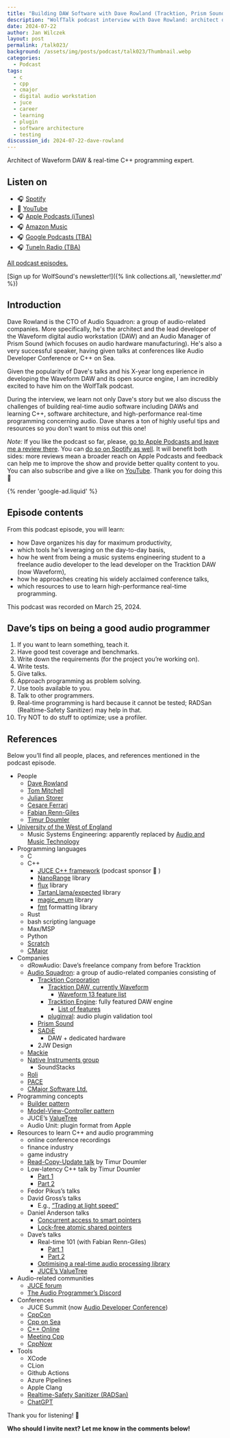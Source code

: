 ```yaml
---
title: "Building DAW Software with Dave Rowland (Tracktion, Prism Sound) | WolfTalk #023"
description: "WolfTalk podcast interview with Dave Rowland: architect of the Waveform DAW and senior audio C++ programmer."
date: 2024-07-22
author: Jan Wilczek
layout: post
permalink: /talk023/
background: /assets/img/posts/podcast/talk023/Thumbnail.webp
categories:
  - Podcast
tags:
  - c
  - cpp
  - cmajor
  - digital audio workstation
  - juce
  - career
  - learning
  - plugin
  - software architecture
  - testing
discussion_id: 2024-07-22-dave-rowland
---
```

Architect of Waveform DAW & real-time C++ programming expert.

<!-- TODO: RedCircle player -->

## Listen on

* 🎧 [Spotify](#)
* 🎥 [YouTube](#)
* 🎧 [Apple Podcasts (iTunes)](#)
* 🎧 [Amazon Music](#)
* 🎧 [Google Podcasts (TBA)](#)
* 🎧 [TuneIn Radio (TBA)](#)

[All podcast episodes.](/podcast)

[Sign up for WolfSound's newsletter!]({% link collections.all, 'newsletter.md' %})

## Introduction

Dave Rowland is the CTO of Audio Squadron: a group of audio-related companies. More specifically, he's the architect and the lead developer of the Waveform digital audio workstation (DAW) and an Audio Manager of Prism Sound (which focuses on audio hardware manufacturing). He's also a very successful speaker, having given talks at conferences like Audio Developer Conference or C++ on Sea.

Given the popularity of Dave's talks and his X-year long experience in developing the Waveform DAW and its open source engine, I am incredibly excited to have him on the WolfTalk podcast.

During the interview, we learn not only Dave's story but we also discuss the challenges of building real-time audio software including DAWs and learning C++, software architecture, and high-performance real-time programming concerning audio. Dave shares a ton of highly useful tips and resources so you don't want to miss out this one!

*Note:* If you like the podcast so far, please, [go to Apple Podcasts and leave me a review there](https://podcasts.apple.com/us/podcast/wolftalk-podcast-about-audio-programming-people-careers/id1595913701). You can [do so on Spotify as well](https://open.spotify.com/show/5xc7EJiH9shG6zdSC5ejyw?si=eb35597e60a54e70). It will benefit both sides: more reviews mean a broader reach on Apple Podcasts and feedback can help me to improve the show and provide better quality content to you. You can also subscribe and give a like on [YouTube](https://youtube.com/c/WolfSoundAudio). Thank you for doing this 🙏

{% render 'google-ad.liquid' %}

## Episode contents

From this podcast episode, you will learn:

* how Dave organizes his day for maximum productivity,
* which tools he's leveraging on the day-to-day basis,
* how he went from being a music systems engineering student to a freelance audio developer to the lead developer on the Tracktion DAW (now Waveform),
* how he approaches creating his widely acclaimed conference talks,
* which resources to use to learn high-performance real-time programming.

This podcast was recorded on March 25, 2024.

## Dave’s tips on being a good audio programmer

1. If you want to learn something, teach it.
2. Have good test coverage and benchmarks.
3. Write down the requirements (for the project you’re working on).
4. Write tests.
5. Give talks.
6. Approach programming as problem solving.
7. Use tools available to you.
8. Talk to other programmers.
9. Real-time programming is hard because it cannot be tested; RADSan (Realtime-Safety Sanitizer) may help in that.
10. Try NOT to do stuff to optimize; use a profiler.

## References

Below you’ll find all people, places, and references mentioned in the podcast episode.

- People
    - [Dave Rowland](https://www.linkedin.com/in/david-rowland-478a22112/)
    - [Tom Mitchell](https://www.linkedin.com/in/thomas-mitchell-72172013/)
    - [Julian Storer](https://www.linkedin.com/in/julian-storer-2412b194/)
    - [Cesare Ferrari](https://www.linkedin.com/in/cesareferrari/)
    - [Fabian Renn-Giles](https://www.linkedin.com/in/fabian-r-8392bb90/)
    - [Timur Doumler](https://timur.audio/about)
- [University of the West of England](https://www.uwe.ac.uk/)
    - Music Systems Engineering: apparently replaced by [Audio and Music Technology](https://courses.uwe.ac.uk/J932/audio-and-music-technology)
- Programming languages
    - C
    - C++
        - [JUCE C++ framework](https://juce.com/) (podcast sponsor 🎉 )
        - [NanoRange](https://github.com/tcbrindle/NanoRange) library
        - [flux](https://github.com/tcbrindle/flux) library
        - [TartanLlama/expected](https://github.com/TartanLlama/expected) library
        - [magic_enum](https://github.com/Neargye/magic_enum) library
        - [fmt](https://github.com/fmtlib/fmt) formatting library
    - Rust
    - bash scripting language
    - Max/MSP
    - Python
    - [Scratch](https://en.wikipedia.org/wiki/Scratch_(programming_language))
    - [CMajor](https://cmajor.dev/)
- Companies
    - dRowAudio: Dave’s freelance company from before Tracktion
    - [Audio Squadron](https://www.audiosquadron.com/): a group of audio-related companies consisting of
        - [Tracktion Corporation](https://www.tracktion.com/)
            - [Tracktion DAW, currently Waveform](https://www.tracktion.com/products/waveform-pro)
                - [Waveform 13 feature list](https://www.tracktion.com/products/waveform-pro-features)
            - [Tracktion Engine](https://github.com/Tracktion/tracktion_engine): fully featured DAW engine
                - [List of features](https://github.com/Tracktion/tracktion_engine/blob/develop/FEATURES.md)
            - [pluginval](https://github.com/Tracktion/pluginval): audio plugin validation tool
        - [Prism Sound](https://www.prismsound.com/)
        - [SADiE](https://www.sadie.com/sadie_home.php)
            - DAW + dedicated hardware
        - 2JW Design
    - [Mackie](https://mackie.com/)
    - [Native Instruments group](https://www.native-instruments.com/en/)
        - SoundStacks
    - [Roli](https://roli.com/)
    - [PACE](https://paceap.com/)
    - [CMajor Software Ltd.](https://cmajor.dev/)
- Programming concepts
    - [Builder pattern](https://en.wikipedia.org/wiki/Builder_pattern)
    - [Model-View-Controller pattern](https://en.wikipedia.org/wiki/Model%E2%80%93view%E2%80%93controller)
    - JUCE’s [ValueTree](https://docs.juce.com/master/classValueTree.html)
    - Audio Unit: plugin format from Apple
- Resources to learn C++ and audio programming
    - online conference recordings
    - finance industry
    - game industry
    - [Read-Copy-Update talk](https://youtu.be/7fKxIZOyBCE?si=gGt4LA34ZcOKPOyz) by Timur Doumler
    - Low-latency C++ talk by Timur Doumler
        - [Part 1](https://youtu.be/EzmNeAhWqVs?si=xHUh5yOI8txS9IA8)
        - [Part 2](https://youtu.be/5uIsadq-nyk?si=30USxfgTIN9zOZb8)
    - Fedor Pikus’s talks
    - David Gross’s talks
        - E.g., [“Trading at light speed”](https://youtu.be/8uAW5FQtcvE?si=sGJHyg8ntgWIcpRY)
    - Daniel Anderson talks
        - [Concurrent access to smart pointers](https://youtu.be/OS7Asaa6zmY?si=GC-SXIcQmCs17A95)
        - [Lock-free atomic shared pointers](https://youtu.be/lNPZV9Iqo3U?si=PWpHUKcyw9S-7Qvc)
    - Dave’s talks
        - Real-time 101 (with Fabian Renn-Giles)
            - [Part 1](https://youtu.be/Q0vrQFyAdWI?si=JIq5ux_pcbgsGNOn)
            - [Part 2](https://youtu.be/PoZAo2Vikbo?si=uQP7m-GCktsdkngf)
        - [Optimising a real-time audio processing library](https://youtu.be/FpymA7NLNDs?si=FFQbZpo9IPr-gHoJ)
        - [JUCE’s ValueTree](https://youtu.be/3IaMjH5lBEY?si=WnUtP5jUacEWNpKS)
- Audio-related communities
    - [JUCE forum](https://forum.juce.com/)
    - [The Audio Programmer’s Discord](https://www.theaudioprogrammer.com/discord)
- Conferences
    - JUCE Summit (now [Audio Developer Conference](https://audio.dev/))
    - [CppCon](https://www.youtube.com/@CppCon)
    - [Cpp on Sea](https://www.youtube.com/@cpponsea)
    - [C++ Online](https://www.youtube.com/@CppOnline)
    - [Meeting Cpp](https://www.youtube.com/@MeetingCPP)
    - [CppNow](https://www.youtube.com/@BoostCon)
- Tools
    - XCode
    - CLion
    - Github Actions
    - Azure Pipelines
    - Apple Clang
    - [Realtime-Safety Sanitizer (RADSan)](https://github.com/realtime-sanitizer/radsan)
    - [ChatGPT](https://openai.com/chatgpt/)

Thank you for listening! 🙏

**Who should I invite next? Let me know in the comments below!**

